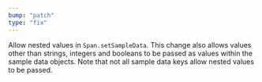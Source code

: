 ```yaml
---
bump: "patch"
type: "fix"
---
```


Allow nested values in `Span.setSampleData`. This change also allows
values other than strings, integers and booleans to be passed as values
within the sample data objects. Note that not all sample data keys allow
nested values to be passed.
